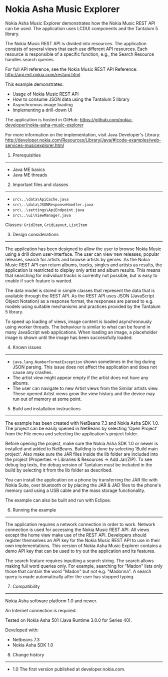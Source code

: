 Nokia Asha Music Explorer
=========================

Nokia Asha Music Explorer demonstrates how the Nokia Music REST API can be used.
The application uses LCDUI components and the Tantalum 5 library.

The Nokia Music REST API is divided into resources. The application consists of 
several views that each use different API resources. Each resource is
responsible of a specific function, e.g., the Search Resource handles search
queries. 

For full API reference, see the ​Nokia Music REST API Reference: 
http://api.ent.nokia.com/restapi.html

This example demonstrates:

* Usage of Nokia Music REST API
* How to consume JSON data using the Tantalum 5 library
* Asynchronous image loading
* Implementing a drill-down UI

The application is hosted in GitHub:
https://github.com/nokia-developer/nokia-asha-music-explorer

For more information on the implementation, visit Java Developer's Library:
http://developer.nokia.com/Resources/Library/Java/#!code-examples/web-services-musicexplorer.html


1. Prerequisities
-------------------------------------------------------------------------------

* Java ME basics
* Java ME threads


2. Important files and classes
-------------------------------------------------------------------------------

* `src\..\data\ApiCache.java`
* `src\..\data\JSONResponseHandler.java`
* `src\..\settings\ApiEndpoint.java`
* `src\..\ui\ViewManager.java`

Classes: `GridItem`, `GridLayout`, `ListItem`


3. Design considerations
-------------------------------------------------------------------------------

The application has been designed to allow the user to browse Nokia Music using
a drill down user-interface. The user can view new releases, popular releases,
search for artists and browse artists by genres. As the Nokia Music REST API 
can return albums, tracks, singles and artists as results, the application is
restricted to display only artist and album results. This means that searching
for individual tracks is currently not possible, but is easy to enable if 
such feature is wanted.

The data model is stored in simple classes that represent the data that is
available through the REST API. As the REST API uses JSON (JavaScript Object
Notation) as a response format, the responses are parsed to e.g. models using 
suitable mechanisms and practices provided by the Tantalum 5 library.

To speed up loading of views, image content is loaded asynchronously using
worker threads. The behaviour is similar to what can be found in many 
JavaScript web applications. When loading an image, a placeholder image 
is shown until the image has been successfully loaded.


4. Known issues
-------------------------------------------------------------------------------

* `java.lang.NumberFormatException` shown sometimes in the log during JSON parsing.
  This issue does not affect the application and does not cause any crashes.
* The artist view might appear empty if the artist does not have any albums.
* The user can navigate to new Artist views from the Similar artists view.
  These opened Artist views grow the view history and the device may run out of 
  memory at some point.


5. Build and installation instructions
-------------------------------------------------------------------------------

The example has been created with NetBeans 7.3 and Nokia Asha SDK 1.0. The 
project can be easily opened in NetBeans by selecting 'Open Project' from the
File menu and selecting the application's project folder.

Before opening the project, make sure the Nokia Asha SDK 1.0 or newer is
installed and added to NetBeans. Building is done by selecting 'Build main
project'. Also make sure the JAR files inside the lib folder are included
into the project (Properties -> Libraries & Resources -> Add Jar/ZIP). To see 
debug log texts, the debug version of Tantalum must be included in the
build by selecting it from the lib folder as described.

You can install the application on a phone by transferring the JAR file
with Nokia Suite, over bluetooth or by placing the JAR & JAD files to 
the phone's memory card using a USB cable and the mass storage functionality.

The example can also be built and run with Eclipse.


6. Running the example
-------------------------------------------------------------------------------

The application requires a network connection in order to work. Network
connection is used for accessing the Nokia Music REST API. All views except the
home view make use of the REST API. Developers should register themselves an
API key for the Nokia Music REST API to use in their own implementations. 
This version of Nokia Asha Music Explorer contains a demo API key that can be
used to try out the application and its features.

The search feature requires inputting a search string. The search allows making
full word queries only. For example, searching for "Madon" lists only those 
that contain the word "Madon" but not e.g. "Madonna". A search query is made
automatically after the user has stopped typing.


7. Compatibility
-------------------------------------------------------------------------------

Nokia Asha software platform 1.0 and newer.

An Internet connection is required.

Tested on Nokia Asha 501 (Java Runtime 3.0.0 for Series 40).

Developed with:

* Netbeans 7.3
* Nokia Asha SDK 1.0


8. Change history
-------------------------------------------------------------------------------

* 1.0 The first version published at developer.nokia.com.
